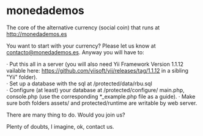monedademos
===========

The core of the alternative currency (social coin) that runs at http://monedademos.es

You want to start with your currency? Please let us know at contacto@monedademos.es. Anyway you will have to:

· Put this all in a server (you will also need Yii Framework Version 1.1.12 vailable here: https://github.com/yiisoft/yii/releases/tag/1.1.12 in a sibling "Yii" folder).  
· Set up a database with the sql at /protected/data/rbu.sql  
· Configure (at least) your database at /protected/configure/ main.php, console.php (use the corresponding *_example.php file as a guide).
· Make sure both folders assets/ and protected/runtime are writable by web server.

There are many thing to do. Would you join us?

Plenty of doubts, I imagine, ok, contact us.
